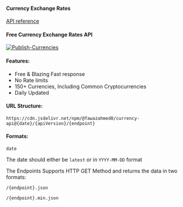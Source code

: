#### Currency Exchange Rates


[API reference](https://github.com/fawazahmed0/exchange-api?tab=readme-ov-file)
#### Free Currency Exchange Rates API


[![Publish-Currencies](https://github.com/fawazahmed0/exchange-api/actions/workflows/run.yml/badge.svg)](https://github.com/fawazahmed0/exchange-api/actions/workflows/run.yml)

#### Features:
- Free & Blazing Fast response
- No Rate limits
- 150+ Currencies, Including Common Cryptocurrencies
- Daily Updated


#### URL Structure:

`https://cdn.jsdelivr.net/npm/@fawazahmed0/currency-api@{date}/{apiVersion}/{endpoint}`

#### Formats:

`date`

The date should either be `latest` or in `YYYY-MM-DD` format <br>

The Endpoints Supports HTTP GET Method and returns the data in two formats:

`/{endpoint}.json`

`/{endpoint}.min.json`


